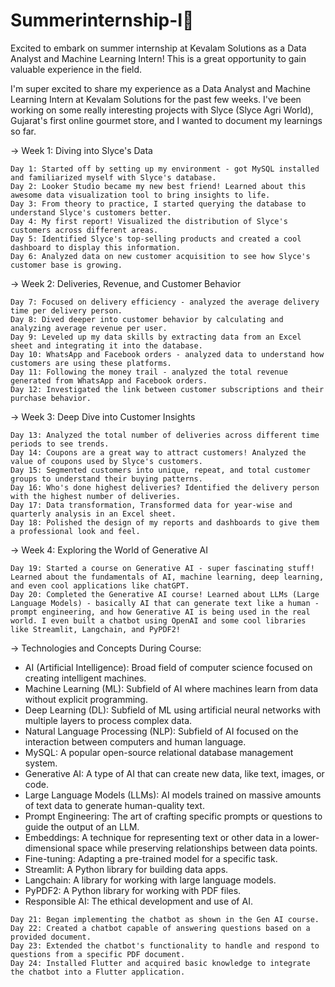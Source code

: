 # Summerinternship-I🚀

Excited to embark on summer internship at Kevalam Solutions as a Data Analyst and Machine Learning Intern!  This is a great opportunity to gain valuable experience in the field.

I'm super excited to share my experience as a Data Analyst and Machine Learning Intern at Kevalam Solutions for the past few weeks. I've been working on some really interesting projects with Slyce (Slyce Agri World), Gujarat's first online gourmet store, and I wanted to document my learnings so far.

-> Week 1: Diving into Slyce's Data

    Day 1: Started off by setting up my environment - got MySQL installed and familiarized myself with Slyce's database.
    Day 2: Looker Studio became my new best friend! Learned about this awesome data visualization tool to bring insights to life.
    Day 3: From theory to practice, I started querying the database to understand Slyce's customers better.
    Day 4: My first report! Visualized the distribution of Slyce's customers across different areas.
    Day 5: Identified Slyce's top-selling products and created a cool dashboard to display this information.
    Day 6: Analyzed data on new customer acquisition to see how Slyce's customer base is growing.


-> Week 2: Deliveries, Revenue, and Customer Behavior

    Day 7: Focused on delivery efficiency - analyzed the average delivery time per delivery person.
    Day 8: Dived deeper into customer behavior by calculating and analyzing average revenue per user.
    Day 9: Leveled up my data skills by extracting data from an Excel sheet and integrating it into the database.
    Day 10: WhatsApp and Facebook orders - analyzed data to understand how customers are using these platforms.
    Day 11: Following the money trail - analyzed the total revenue generated from WhatsApp and Facebook orders.
    Day 12: Investigated the link between customer subscriptions and their purchase behavior.

-> Week 3: Deep Dive into Customer Insights

    Day 13: Analyzed the total number of deliveries across different time periods to see trends.
    Day 14: Coupons are a great way to attract customers! Analyzed the value of coupons used by Slyce's customers.
    Day 15: Segmented customers into unique, repeat, and total customer groups to understand their buying patterns.
    Day 16: Who's done highest deliveries? Identified the delivery person with the highest number of deliveries.
    Day 17: Data transformation, Transformed data for year-wise and quarterly analysis in an Excel sheet.
    Day 18: Polished the design of my reports and dashboards to give them a professional look and feel.

-> Week 4: Exploring the World of Generative AI

    Day 19: Started a course on Generative AI - super fascinating stuff! Learned about the fundamentals of AI, machine learning, deep learning, and even cool applications like chatGPT.
    Day 20: Completed the Generative AI course! Learned about LLMs (Large Language Models) - basically AI that can generate text like a human - prompt engineering, and how Generative AI is being used in the real world. I even built a chatbot using OpenAI and some cool libraries like Streamlit, Langchain, and PyPDF2!
    

   -> Technologies and Concepts During Course:

   - AI (Artificial Intelligence): Broad field of computer science focused on creating intelligent machines.
   - Machine Learning (ML): Subfield of AI where machines learn from data without explicit programming.
   - Deep Learning (DL): Subfield of ML using artificial neural networks with multiple layers to process complex data.
   - Natural Language Processing (NLP): Subfield of AI focused on the interaction between computers and human language.
   - MySQL: A popular open-source relational database management system.
   - Generative AI: A type of AI that can create new data, like text, images, or code.
   - Large Language Models (LLMs): AI models trained on massive amounts of text data to generate human-quality text.
   - Prompt Engineering: The art of crafting specific prompts or questions to guide the output of an LLM.
   - Embeddings: A technique for representing text or other data in a lower-dimensional space while preserving relationships between data points.
   - Fine-tuning: Adapting a pre-trained model for a specific task.
   - Streamlit: A Python library for building data apps.
   - Langchain: A library for working with large language models.
   - PyPDF2: A Python library for working with PDF files.
   - Responsible AI: The ethical development and use of AI.


    Day 21: Began implementing the chatbot as shown in the Gen AI course.
    Day 22: Created a chatbot capable of answering questions based on a provided document.
    Day 23: Extended the chatbot's functionality to handle and respond to questions from a specific PDF document.
    Day 24: Installed Flutter and acquired basic knowledge to integrate the chatbot into a Flutter application.
